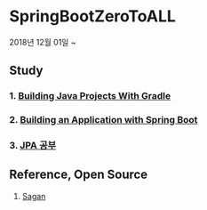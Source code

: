 # SpringBootZeroToALL
2018년 12월 01일 ~

## Study
### 1. [Building Java Projects With Gradle](https://github.com/pasudo123/SpringBootZeroToALL/blob/master/1.%20Building%20Java%20Projects%20With%20Gradle/README.md)

### 2. [Building an Application with Spring Boot](https://github.com/pasudo123/SpringBootZeroToALL/blob/master/2.%20Building%20an%20Application%20with%20Spring%20Boot/README.md)

### 3. [JPA 공부](https://github.com/pasudo123/SpringBootZeroToALL/tree/master/3.%20Study%20JPA)

## Reference, Open Source
1. [Sagan](https://github.com/pasudo123/SpringBootZeroToALL/blob/master/Sagan/README.md)
